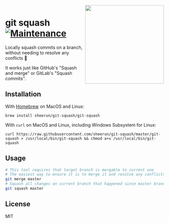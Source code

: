 <img align="right" height="250" src="https://i.imgur.com/4iAqPLR.jpg">

# git squash [![Maintenance](https://img.shields.io/maintenance/yes/2021.svg?maxAge=2592000)]()

Locally squash commits on a branch, without needing to resolve any conflicts 🧈

It works just like GitHub's "Squash and merge" or GitLab's "Squash commits".

## Installation

With [Homebrew](https://brew.sh/) on MacOS and Linux:

```
brew install sheerun/git-squash/git-squash
```

With `curl` on MacOS and Linux, including Windows Subsystem for Linux:

```
curl https://raw.githubusercontent.com/sheerun/git-squash/master/git-squash > /usr/local/bin/git-squash && chmod a+x /usr/local/bin/git-squash
```

## Usage

```sh
# This tool requires that target branch is mergable to current one
# The easiest way to ensure it is to merge it and resolve any conflicts
git merge master
# Squash all changes on current branch that happened since master branch
git squash master
```

## License

MIT
